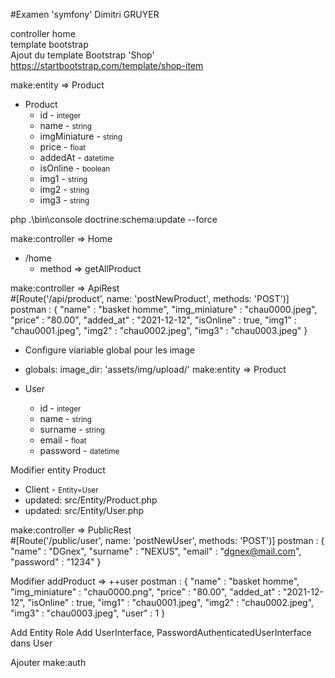 #Examen 'symfony' Dimitri GRUYER

controller home <br>
template bootstrap<br>
Ajout du template Bootstrap 'Shop'<br>
https://startbootstrap.com/template/shop-item

make:entity => Product <br>

- Product
    - id - <small>integer</small>
    - name - <small>string</small>
    - imgMiniature - <small>string</small>
    - price - <small>float</small>
    - addedAt - <small>datetime</small>
    - isOnline - <small>boolean</small>
    - img1 - <small>string</small>
    - img2 - <small>string</small>
    - img3 - <small>string</small>

php .\bin\console doctrine:schema:update --force

make:controller => Home<br>
- /home
  - method => getAllProduct

make:controller => ApiRest<br>
#[Route('/api/product', name: 'postNewProduct', methods: 'POST')]
postman : 
{
  "name" : "basket homme",
  "img_miniature" : "chau0000.jpeg",
  "price" : "80.00",
  "added_at" : "2021-12-12",
  "isOnline" : true,
  "img1" : "chau0001.jpeg",
  "img2" : "chau0002.jpeg",
  "img3" : "chau0003.jpeg"
}
- Configure viariable global pour les image
- globals:
  image_dir: 'assets/img/upload/'
  make:entity => Product <br>

- User
  - id - <small>integer</small>
  - name - <small>string</small>
  - surname - <small>string</small>
  - email - <small>float</small>
  - password - <small>datetime</small>

Modifier entity Product
  - Client - <small>Entity=User</small></li>
  - updated: src/Entity/Product.php
  - updated: src/Entity/User.php

make:controller => PublicRest<br>
#[Route('/public/user', name: 'postNewUser', methods: 'POST')]
  postman :
  {
  "name" : "DGnex",
  "surname" : "NEXUS",
  "email" : "dgnex@mail.com",
  "password" : "1234"
  }

Modifier addProduct => ++user
postman :
{
"name" : "basket homme",
"img_miniature" : "chau0000.png",
"price" : "80.00",
"added_at" : "2021-12-12",
"isOnline" : true,
"img1" : "chau0001.jpeg",
"img2" : "chau0002.jpeg",
"img3" : "chau0003.jpeg",
"user" : 1
}

Add Entity Role
Add UserInterface, PasswordAuthenticatedUserInterface dans User

Ajouter  make:auth